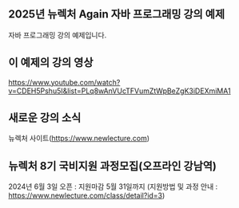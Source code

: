 ## 2025년 뉴렉처 Again 자바 프로그래밍 강의 예제

자바 프로그래밍 강의 예제입니다.

## 이 예제의 강의 영상
https://www.youtube.com/watch?v=CDEH5Pshu5I&list=PLq8wAnVUcTFVumZtWpBeZgK3iDEXmiMA1

## 새로운 강의 소식
뉴렉처 사이트(https://www.newlecture.com)

## 뉴렉처 8기 국비지원 과정모집(오프라인 강남역)
2024년 6월 3일 오픈 : 지원마감 5월 31일까지
(지원방법 및 과정 안내 : https://www.newlecture.com/class/detail?id=3)

